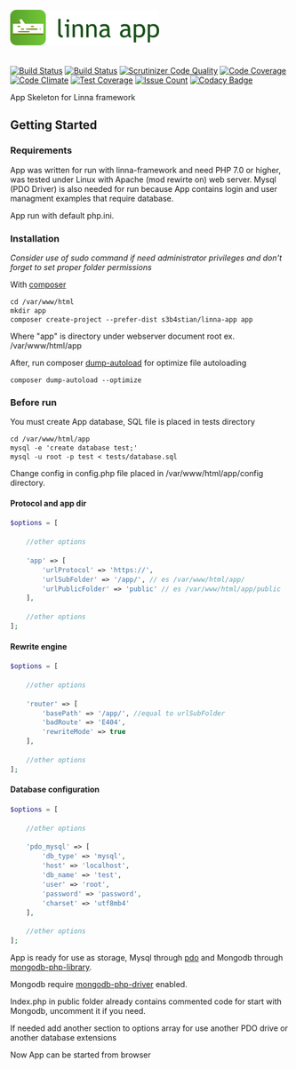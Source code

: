 ![Linna App](logo-app.png)
<br/>
<br/>
<br/>
[![Build Status](https://travis-ci.org/s3b4stian/linna-app.svg?branch=master)](https://travis-ci.org/s3b4stian/linna-app)
[![Build Status](https://scrutinizer-ci.com/g/s3b4stian/linna-app/badges/build.png?b=master)](https://scrutinizer-ci.com/g/s3b4stian/linna-app/build-status/master)
[![Scrutinizer Code Quality](https://scrutinizer-ci.com/g/s3b4stian/linna-app/badges/quality-score.png?b=master)](https://scrutinizer-ci.com/g/s3b4stian/linna-app/?branch=master)
[![Code Coverage](https://scrutinizer-ci.com/g/s3b4stian/linna-app/badges/coverage.png?b=master)](https://scrutinizer-ci.com/g/s3b4stian/linna-app/?branch=master)
[![Code Climate](https://codeclimate.com/github/s3b4stian/linna-app/badges/gpa.svg)](https://codeclimate.com/github/s3b4stian/linna-app)
[![Test Coverage](https://codeclimate.com/github/s3b4stian/linna-app/badges/coverage.svg)](https://codeclimate.com/github/s3b4stian/linna-app/coverage)
[![Issue Count](https://codeclimate.com/github/s3b4stian/linna-app/badges/issue_count.svg)](https://codeclimate.com/github/s3b4stian/linna-app)
[![Codacy Badge](https://api.codacy.com/project/badge/Grade/f58934188e73440c8319072b42315cef)](https://www.codacy.com/app/s3b4stian/linna-app?utm_source=github.com&amp;utm_medium=referral&amp;utm_content=s3b4stian/linna-app&amp;utm_campaign=Badge_Grade)

App Skeleton for Linna framework

## Getting Started

### Requirements
App was written for run with linna-framework and need PHP 7.0 or higher, was tested under Linux with Apache (mod rewirte on) web server. Mysql (PDO Driver) is also needed for run because App contains login and user managment examples that require database.

App run with default php.ini.

### Installation
*Consider use of sudo command if need administrator privileges and don't forget to set proper folder permissions*

With [composer](https://getcomposer.org/)
```
cd /var/www/html
mkdir app
composer create-project --prefer-dist s3b4stian/linna-app app
```
Where "app" is directory under webserver document root ex. /var/www/html/app

After, run composer [dump-autoload](https://getcomposer.org/doc/03-cli.md#dump-autoload) for optimize file autoloading
```
composer dump-autoload --optimize
```

### Before run
You must create App database, SQL file is placed in tests directory
```
cd /var/www/html/app
mysql -e 'create database test;'
mysql -u root -p test < tests/database.sql
```
Change config in config.php file placed in /var/www/html/app/config directory.

#### Protocol and app dir
```php
$options = [

    //other options

    'app' => [
        'urlProtocol' => 'https://',
        'urlSubFolder' => '/app/', // es /var/www/html/app/
        'urlPublicFolder' => 'public' // es /var/www/html/app/public
    ],

    //other options
];
```

#### Rewrite engine
```php
$options = [

    //other options

    'router' => [
        'basePath' => '/app/', //equal to urlSubFolder
        'badRoute' => 'E404',
        'rewriteMode' => true
    ],

    //other options
];
```

#### Database configuration
```php
$options = [

    //other options

    'pdo_mysql' => [
        'db_type' => 'mysql',
        'host' => 'localhost',
        'db_name' => 'test',
        'user' => 'root',
        'password' => 'password',
        'charset' => 'utf8mb4'
    ],

    //other options
];
```

App is ready for use as storage, Mysql through [pdo](http://php.net/manual/en/ref.pdo-mysql.php) and 
Mongodb through [mongodb-php-library](https://github.com/mongodb/mongo-php-library).

Mongodb require [mongodb-php-driver](https://github.com/mongodb/mongo-php-driver) enabled.

Index.php in public folder already contains commented code for start with Mongodb, uncomment it if you need.

If needed add another section to options array for use another PDO drive or another database extensions

Now App can be started from browser

